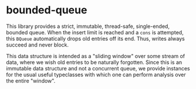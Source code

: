 # bounded-queue

This library provides a strict, immutable, thread-safe, single-ended, bounded
queue. When the insert limit is reached and a `cons` is attempted, this `BQueue`
automatically drops old entries off its end. Thus, writes always succeed and
never block.

This data structure is intended as a "sliding window" over some stream of data,
where we wish old entries to be naturally forgotten. Since this is an immutable
data structure and not a concurrent queue, we provide instances for the usual
useful typeclasses with which one can perform analysis over the entire "window".
